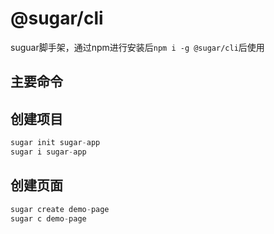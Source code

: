 # @sugar/cli

suguar脚手架，通过npm进行安装后`npm i -g @sugar/cli`后使用

## 主要命令

## 创建项目

```javascript
sugar init sugar-app
sugar i sugar-app
```

## 创建页面

```javascript
sugar create demo-page
sugar c demo-page
```
